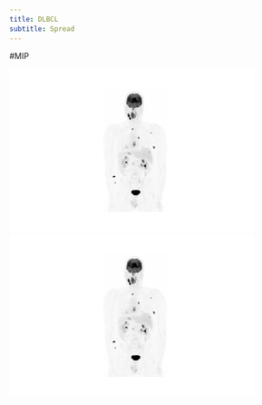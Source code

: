 ```yaml
---
title: DLBCL
subtitle: Spread
---
```

#MIP

![Test1](img/Gif-2018-25-05-00-25-58.gif) ![Test2](img/Gif-2018-25-05-00-25-58.gif)

